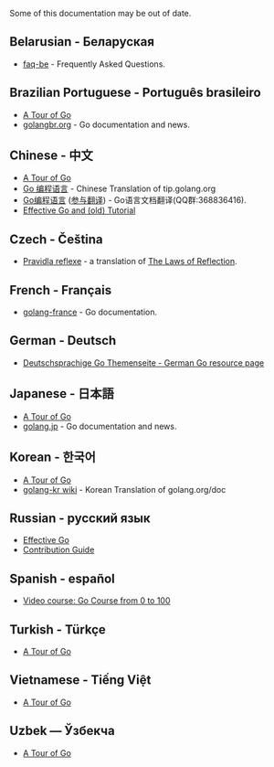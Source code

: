 Some of this documentation may be out of date.

## Belarusian - Беларуская

  * [faq-be](http://www.designcontest.com/show/faq-be) - Frequently Asked Questions.

## Brazilian Portuguese - Português brasileiro

  * [A Tour of Go](http://go-tour-br.appspot.com/)
  * [golangbr.org](http://golangbr.org/) - Go documentation and news.

## Chinese - 中文

  * [A Tour of Go](http://go-tour-zh.appspot.com/)
  * [Go 编程语言](http://zh-golang.appspot.com/) - Chinese Translation of tip.golang.org
  * [Go编程语言](https://golang-china.appspot.com/) ([参与翻译](https://github.com/golang-china)) - Go语言文档翻译(QQ群:368836416).
  * [Effective Go and (old) Tutorial](http://code.google.com/p/ac-me/downloads/detail?name=fango.pdf)

## Czech - Čeština

  * [Pravidla reflexe](http://www.abclinuxu.cz/clanky/google-go-pravidla-reflexe) - a translation of [The Laws of Reflection](http://blog.golang.org/2011/09/laws-of-reflection.html).

## French - Français

  * [golang-france](http://code.google.com/p/golang-france/) - Go documentation.

## German - Deutsch

  * [Deutschsprachige Go Themenseite - German Go resource page](http://www.hweidner.de/golang)

## Japanese - 日本語

  * [A Tour of Go](http://go-tour-jp.appspot.com/)
  * [golang.jp](http://golang.jp/) - Go documentation and news.


## Korean - 한국어

  * [A Tour of Go](http://go-tour-kr.appspot.com)
  * [golang-kr wiki](http://github.com/golang-kr/golang-doc/wiki) - Korean Translation of golang.org/doc

## Russian - русский язык

  * [Effective Go](https://github.com/Konstantin8105/Effective_Go_RU/blob/master/README.md)
  * [Contribution Guide](https://github.com/Konstantin8105/Contribution_Guide_RU)

## Spanish - español
  * [Video course: Go Course from 0 to 100](https://www.youtube.com/watch?v=7SIIyt5-XK0&list=PLl_hIu4u7P64MEJpR3eVwQ1l_FtJq4a5g)

## Turkish - Türkçe

  * [A Tour of Go](https://go-tour-turkish.appspot.com)

## Vietnamese - Tiếng Việt

 * [A Tour of Go](http://go-tour-vi.appspot.com/)

## Uzbek — Ўзбекча

 * [A Tour of Go](http://go-tour-uz.appspot.com/)

